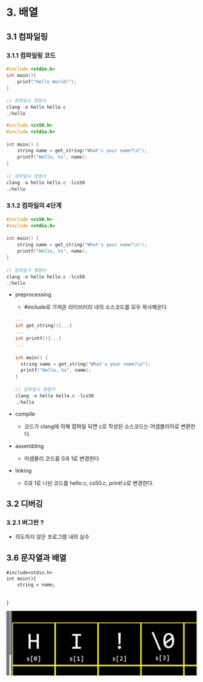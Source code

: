 # 3. 배열

## 3.1 컴파일링

### 3.1.1 컴파일링 코드

```c
#include <stdio.h>
int main(){
	prinf("Hello World!");
}

// 컴파일시 명령어
clang -o hello hello.c
./hello
```

```c
#include <cs50.h>
#include <stdio.h>

int main() {
	string name = get_string("What's your name?\n");
	printf("Hello, %s", name);
}

// 컴파일시 명령어
clang -o hello hello.c -lcs50
./hello
```

### 3.1.2 컴파일의 4단계

```c
#include <cs50.h>
#include <stdio.h>

int main() {
	string name = get_string("What's your name?\n");
	printf("Hello, %s", name);
}

// 컴파일시 명령어
clang -o hello hello.c -lcs50
./hello
```

- preprocessing

  - #include로 가져온 라이브러리 내의 소스코드를 모두 복사해온다

  ```c
  ...
  int get_string(){...}
  ...
  int printf(){...}
  ...

  int main() {
  	string name = get_string("What's your name?\n");
  	printf("Hello, %s", name);
  }

  // 컴파일시 명령어
  clang -o hello hello.c -lcs50
  ./hello
  ```

- compile
  - 코드가 clang에 의해 컴파일 되면 c로 작성된 소스코드는 어셈블리어로 변환한다.
- assembling
  - 어셈블리 코드를 0과 1로 변경한다
- linking
  - 0과 1로 나뉜 코드를 hello.c, cs50.c, printf.c로 변경한다.

## 3.2 디버깅

### 3.2.1 버그란 ?

- 의도하지 않은 프로그램 내의 실수

## 3.6 문자열과 배열

```
#include<stdio.h>
int main(){
    string = name;


}
```

![Alt text](image.png)

##
